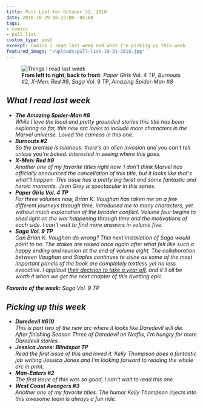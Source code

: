 ```yaml
---
title: Pull List for October 31, 2018
date: 2018-10-29 16:22:00 -05:00
tags:
- comics
- pull list
custom_type: post
excerpt: Comics I read last week and what I'm picking up this week.
featured_image: "/uploads/pull-list-10-31-2018.jpg"
---
```


<figure class="extendout">
  <img src="{{ site.url }}/uploads/pull-list-10-31-2018.jpg" alt="Things I read last week">
  <figcaption><strong>From left to right, back to front:</strong> <em>Paper Girls</em> Vol. 4 <span class="caps">TP</span>, <em>Burnouts</em> #2, <em>X-Men: Red</em> #9, <em>Saga</em> Vol. 9 <span class="caps">TP</span>, <em>Amazing Spider-Man<em> #8</figcaption>
</figure>


## What I read last week

- **The Amazing Spider-Man #8**  
While I love the local and pretty grounded stories this title has been exploring so far, this new arc looks to include more characters in the Marvel universe. Loved the cameos in this one.
- **Burnouts #2**  
So the premise is hilarious: there's an alien invasion and you can't tell unless you're baked. Interested in seeing where this goes.
- **X-Men: Red #9**  
Another one of my favorite titles right now. I don't think Marvel has officially announced the cancellation of this title, but it looks like that's what'll happen. This issue has a pretty big twist and some fantastic and heroic moments. Jean Grey is spectacular in this series.
- **Paper Girls Vol. 4 TP**  
For three volumes now, Brian K. Vaughan has taken me on a few different journeys through time, introduced me to many characters, yet without much explanation of the broader conflict. Volume four begins to shed light on the war happening through time and the motivations of each side. I can't wait to find more answers in volume five.
- **Saga Vol. 9 TP**  
Can Brian K. Vaughan do wrong? This next installation of *Saga* would point to no. The stakes are raised once again after what felt like such a happy ending and reunion at the end of volume eight. The collaboration between Vaughan and Staples continues to shine as some of the most important panels of the book are completely textless yet no less evocative. I applaud [their decision to take a year off](https://www.cbr.com/saga-hiatus-brian-vaughan-fiona-staples/), and it'll all be worth it when we get the next chapter of this rivetting epic.

**Favorite of the week:** Saga Vol. 9 TP

## Picking up this week

- **Daredevil #610**  
This is part two of the new arc where it looks like Daredevil will die. After finishing Season Three of *Daredevil* on Netflix, I'm hungry for more Daredevil stories.
- **Jessica Jones: Blindspot TP**  
Read the first issue of this and loved it. Kelly Thompson does a fantastic job writing Jessica Jones and I'm looking forward to reading the whole arc in print.
- **Man-Eaters #2**  
The first issue of this was so good, I can't wait to read this one.
- **West Coast Avengers #3**  
Another one of my favorite titles. The humor Kelly Thompson injects into this awesome team is always a fun ride.
